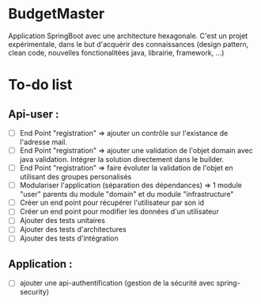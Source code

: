 # BudgetMaster
Application SpringBoot avec une architecture hexagonale. 
C'est un projet expérimentale, dans le but d'acquérir des connaissances (design pattern, clean code, nouvelles fonctionalitées java, librairie, framework, ...)

# To-do list

## Api-user :
- [ ] End Point "registration" => ajouter un contrôle sur l'existance de l'adresse mail.
- [ ] End Point "registration" => ajouter une validation de l'objet domain avec java validation. Intégrer la solution directement dans le builder.
- [ ] End Point "registration" => faire évoluter la validation de l'objet en utilisant des groupes personalisés
- [ ] Modulariser l'application (séparation des dépendances) => 1 module "user" parents du module "domain" et du module "infrastructure"
- [ ] Créer un end point pour récupérer l'utilisateur par son id
- [ ] Créer un end point pour modifier les données d'un utilisateur
- [ ] Ajouter des tests unitaires
- [ ] Ajouter des tests d'architectures
- [ ] Ajouter des tests d'intégration

## Application :
- [ ] ajouter une api-authentification (gestion de la sécurité avec spring-security)
